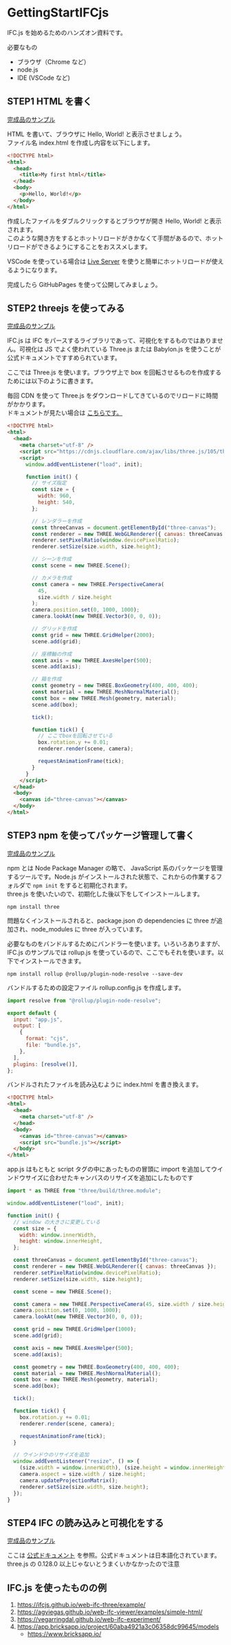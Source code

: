 # GettingStartIFCjs

IFC.js を始めるためのハンズオン資料です。

必要なもの

- ブラウザ（Chrome など）
- node.js
- IDE (VSCode など)

## STEP1 HTML を書く

[完成品のサンプル](https://hiron.dev/GettingStartIFCjs/step1/index.html)

HTML を書いて、ブラウザに Hello, World! と表示させましょう。  
ファイル名 index.html を作成し内容を以下にします。

```html
<!DOCTYPE html>
<html>
  <head>
    <title>My first html</title>
  </head>
  <body>
    <p>Hello, World!</p>
  </body>
</html>
```

作成したファイルをダブルクリックするとブラウザが開き Hello, World! と表示されます。  
このような開き方をするとホットリロードがきかなくて手間があるので、ホットリロードができるようにすることをおススメします。

VSCode を使っている場合は [Live Server](https://marketplace.visualstudio.com/items?itemName=ritwickdey.LiveServer) を使うと簡単にホットリロードが使えるようになります。

完成したら GitHubPages を使って公開してみましょう。

## STEP2 threejs を使ってみる

[完成品のサンプル](https://hiron.dev/GettingStartIFCjs/step2/index.html)

IFC.js は IFC をパースするライブラリであって、可視化をするものではありません。可視化は JS でよく使われている Three.js または Babylon.js を使うことが公式ドキュメントですすめられています。

ここでは Three.js を使います。ブラウザ上で box を回転させるものを作成するためには以下のように書きます。

毎回 CDN を使って Three.js をダウンロードしてきているのでリロードに時間がかかります。  
ドキュメントが見たい場合は [こちらです。](https://threejs.org/docs/index.html#manual/en/introduction/Creating-a-scene)

```html
<!DOCTYPE html>
<html>
  <head>
    <meta charset="utf-8" />
    <script src="https://cdnjs.cloudflare.com/ajax/libs/three.js/105/three.min.js"></script>
    <script>
      window.addEventListener("load", init);

      function init() {
        // サイズ指定
        const size = {
          width: 960,
          height: 540,
        };

        // レンダラーを作成
        const threeCanvas = document.getElementById("three-canvas");
        const renderer = new THREE.WebGLRenderer({ canvas: threeCanvas });
        renderer.setPixelRatio(window.devicePixelRatio);
        renderer.setSize(size.width, size.height);

        // シーンを作成
        const scene = new THREE.Scene();

        // カメラを作成
        const camera = new THREE.PerspectiveCamera(
          45,
          size.width / size.height
        );
        camera.position.set(0, 1000, 1000);
        camera.lookAt(new THREE.Vector3(0, 0, 0));

        // グリッドを作成
        const grid = new THREE.GridHelper(2000);
        scene.add(grid);

        // 座標軸の作成
        const axis = new THREE.AxesHelper(500);
        scene.add(axis);

        // 箱を作成
        const geometry = new THREE.BoxGeometry(400, 400, 400);
        const material = new THREE.MeshNormalMaterial();
        const box = new THREE.Mesh(geometry, material);
        scene.add(box);

        tick();

        function tick() {
          // ここでboxを回転させている
          box.rotation.y += 0.01;
          renderer.render(scene, camera);

          requestAnimationFrame(tick);
        }
      }
    </script>
  </head>
  <body>
    <canvas id="three-canvas"></canvas>
  </body>
</html>
```

## STEP3 npm を使ってパッケージ管理して書く

[完成品のサンプル](https://hiron.dev/GettingStartIFCjs/step3/index.html)

npm とは Node Package Manager の略で、 JavaScript 系のパッケージを管理するツールです。Node.js がインストールされた状態で、これからの作業するフォルダで `npm init` をすると初期化されます。  
three.js を使いたいので、初期化した後以下をしてインストールします。

```
npm install three
```

問題なくインストールされると、package.json の dependencies に three が追加され、node_modules に three が入っています。

必要なものをバンドルするためにバンドラーを使います。いろいろありますが、IFC.js のサンプルでは rollup.js を使っているので、ここでもそれを使います。以下でインストールできます。

```
npm install rollup @rollup/plugin-node-resolve --save-dev
```

バンドルするための設定ファイル rollup.config.js を作成します。

```js
import resolve from "@rollup/plugin-node-resolve";

export default {
  input: "app.js",
  output: [
    {
      format: "cjs",
      file: "bundle.js",
    },
  ],
  plugins: [resolve()],
};
```

バンドルされたファイルを読み込むように index.html を書き換えます。

```html
<!DOCTYPE html>
<html>
  <head>
    <meta charset="utf-8" />
  </head>
  <body>
    <canvas id="three-canvas"></canvas>
    <script src="bundle.js"></script>
  </body>
</html>
```

app.js はもともと script タグの中にあったものの冒頭に import を追加してウインドウサイズに合わせたキャンバスのリサイズを追加にしたものです

```js
import * as THREE from "three/build/three.module";

window.addEventListener("load", init);

function init() {
  // window の大きさに変更している
  const size = {
    width: window.innerWidth,
    height: window.innerHeight,
  };

  const threeCanvas = document.getElementById("three-canvas");
  const renderer = new THREE.WebGLRenderer({ canvas: threeCanvas });
  renderer.setPixelRatio(window.devicePixelRatio);
  renderer.setSize(size.width, size.height);

  const scene = new THREE.Scene();

  const camera = new THREE.PerspectiveCamera(45, size.width / size.height);
  camera.position.set(0, 1000, 1000);
  camera.lookAt(new THREE.Vector3(0, 0, 0));

  const grid = new THREE.GridHelper(1000);
  scene.add(grid);

  const axis = new THREE.AxesHelper(500);
  scene.add(axis);

  const geometry = new THREE.BoxGeometry(400, 400, 400);
  const material = new THREE.MeshNormalMaterial();
  const box = new THREE.Mesh(geometry, material);
  scene.add(box);

  tick();

  function tick() {
    box.rotation.y += 0.01;
    renderer.render(scene, camera);

    requestAnimationFrame(tick);
  }

  // ウインドウのリサイズを追加
  window.addEventListener("resize", () => {
    (size.width = window.innerWidth), (size.height = window.innerHeight);
    camera.aspect = size.width / size.height;
    camera.updateProjectionMatrix();
    renderer.setSize(size.width, size.height);
  });
}
```

## STEP4 IFC の読み込みと可視化をする

[完成品のサンプル](https://hiron.dev/GettingStartIFCjs/step4/index.html)

ここは [公式ドキュメント](https://ifcjs.github.io/info/) を参照。公式ドキュメントは日本語化されています。  
three.js の 0.128.0 以上じゃないとうまくいかなかったので注意

## IFC.js を使ったものの例

1. https://ifcjs.github.io/web-ifc-three/example/
1. https://agviegas.github.io/web-ifc-viewer/examples/simple-html/
1. https://vegarringdal.github.io/web-ifc-experiment/
1. https://app.bricksapp.io/project/60aba4921a3c06358dc99645/models
    - https://www.bricksapp.io/

